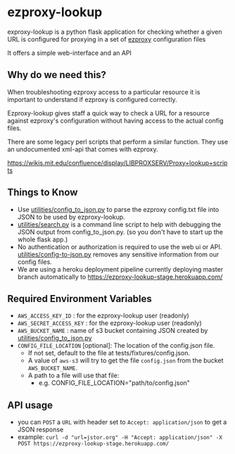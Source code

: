 # ezproxy-lookup
exproxy-lookup is a python flask application for checking whether
a given URL is configured for proxying in a set of [ezproxy](https://www.oclc.org/en/ezproxy.html) configuration files

It offers a simple web-interface and an API

## Why do we need this?
When troubleshooting ezproxy access to a particular resource it is important to understand if ezproxy is configured correctly.

Ezproxy-lookup gives staff a quick way to check a URL for a resource against ezproxy's configuration without having access to the actual config files.

There are some legacy perl scripts that perform a similar function. They use an undocumented xml-api that comes with ezproxy.

https://wikis.mit.edu/confluence/display/LIBPROXSERV/Proxy+lookup+scripts

## Things to Know
- Use [utilities/config_to_json.py](https://github.com/MITLibraries/ezproxy-lookup/blob/master/utilities/config_to_json.py) to parse the ezproxy config.txt file into JSON to be used by ezproxy-lookup. 
- [utilities/search.py](https://github.com/MITLibraries/ezproxy-lookup/blob/master/utilities/search.py) is a command line script to help with debugging the JSON output from config_to_json.py. (so you don't have to start up the whole flask app.)
- No authentication or authorization is required to use the web ui or API. [utilities/config-to-json.py](https://github.com/MITLibraries/ezproxy-lookup/blob/master/utilities/config-to-json.py) removes any sensitive information from our config files. 
- We are using a heroku deployment pipeline currently deploying master branch automatically to https://ezproxy-lookup-stage.herokuapp.com/


## Required Environment Variables
- `AWS_ACCESS_KEY_ID` : for the ezproxy-lookup user (readonly)
- `AWS_SECRET_ACCESS_KEY` : for the ezproxy-lookup user (readonly)
- `AWS_BUCKET_NAME` : name of s3 bucket containing JSON created by [utilities/config_to_json.py](https://github.com/MITLibraries/ezproxy-lookup/blob/master/utilities/config_to_json.py)
- `CONFIG_FILE_LOCATION` [optional]: The location of the config.json file.
    - If not set, default to the file at tests/fixtures/config.json.
    - A value of `aws-s3` will try to get the file `config.json` from the  bucket `AWS_BUCKET_NAME`.
    - A path to a file will use that file:
        - e.g. CONFIG_FILE_LOCATION="path/to/config.json" 


## API usage
- you can `POST` a `URL` with header set to `Accept: application/json` to get a JSON response
- example: `curl -d "url=jstor.org" -H "Accept: application/json" -X POST https://ezproxy-lookup-stage.herokuapp.com/`

